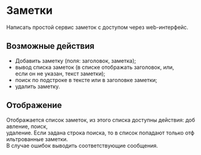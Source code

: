 # Заметки

Написать простой сервис заметок с доступом через web-интерфейс.

## Возможные действия
* Добавить заметку (поля: заголовок​, заметка​);
* вывод списка заметок (в списке отображать заголовок, или, если он не указан,
текст заметки);
* поиск по подстроке в тексте или в заголовке заметки;
* удалить заметку.

## Отображение  
Отображается список заметок, из этого списка доступны действия: добавление, поиск, удаление. Если задана строка поиска, то в список попадают только отфильтрованные
заметки.  
В случае ошибок выводить соответствующие сообщения. 